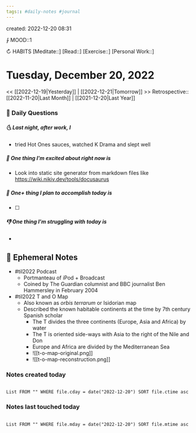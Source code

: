 ```yaml
---
tags:: #daily-notes #journal
---
```

created: 2022-12-20 08:31

⨑ MOOD::1

↻ HABITS
[Meditate::]
[Read::]
[Exercise::]
[Personal Work::]

# Tuesday, December 20, 2022

<< [[2022-12-19|Yesterday]] | [[2022-12-21|Tomorrow]] >>
Retrospective:: [[2022-11-20|Last Month]] | [[2021-12-20|Last Year]]

### 📅 Daily Questions

##### 🌜 Last night, after work, I

- tried Hot Ones sauces, watched K Drama and slept well

##### 🙌 One thing I'm excited about right now is

- Look into static site generator from markdown files like <https://wiki.nikiv.dev/tools/docusaurus>

##### 🚀 One+ thing I plan to accomplish today is

- [ ]

##### 👎 One thing I'm struggling with today is

-

## 📝 Ephemeral Notes

- #til2022 Podcast
  - Portmanteau of iPod + Broadcast
  - Coined by The Guardian columnist and BBC journalist Ben Hammersley in February 2004
- #til2022 T and O Map
  - Also known as *orbis terrarum* or Isidorian map
  - Described the known habitable continents at the time by 7th century Spanish scholar
    - The T divides the three continents (Europe, Asia and Africa) by water
    - The T is oriented side-ways with Asia to the right of the Nile and Don
    - Europe and Africa are divided by the Mediterranean Sea
    - ![[t-o-map-original.png]]
    - ![[t-o-map-reconstruction.png]]

### Notes created today

```dataview

List FROM "" WHERE file.cday = date("2022-12-20") SORT file.ctime asc

```

### Notes last touched today

```dataview

List FROM "" WHERE file.mday = date("2022-12-20") SORT file.mtime asc

```
